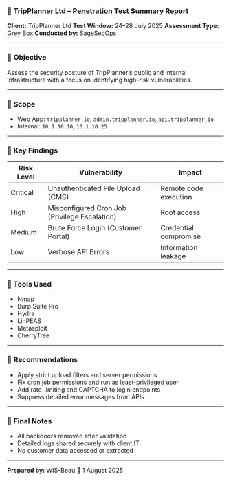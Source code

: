 ### 📄 **TripPlanner Ltd – Penetration Test Summary Report**

**Client:** TripPlanner Ltd
**Test Window:** 24–28 July 2025
**Assessment Type:** Grey Box
**Conducted by:** SageSecOps

---

### 🔹 **Objective**

Assess the security posture of TripPlanner’s public and internal infrastructure with a focus on identifying high-risk vulnerabilities.

---

### 🔹 **Scope**

* Web App: `tripplanner.io`, `admin.tripplanner.io`, `api.tripplanner.io`
* Internal: `10.1.10.10`, `10.1.10.25`

---

### 🔹 **Key Findings**

| Risk Level | Vulnerability                                 | Impact                |
| ---------- | --------------------------------------------- | --------------------- |
| Critical   | Unauthenticated File Upload (CMS)             | Remote code execution |
| High       | Misconfigured Cron Job (Privilege Escalation) | Root access           |
| Medium     | Brute Force Login (Customer Portal)           | Credential compromise |
| Low        | Verbose API Errors                            | Information leakage   |

---

### 🔹 **Tools Used**

* Nmap
* Burp Suite Pro
* Hydra
* LinPEAS
* Metasploit
* CherryTree

---

### 🔹 **Recommendations**

* Apply strict upload filters and server permissions
* Fix cron job permissions and run as least-privileged user
* Add rate-limiting and CAPTCHA to login endpoints
* Suppress detailed error messages from APIs

---

### 🔹 **Final Notes**

* All backdoors removed after validation
* Detailed logs shared securely with client IT
* No customer data accessed or extracted

---

**Prepared by:**
WIS-Beau
📅 1 August 2025

